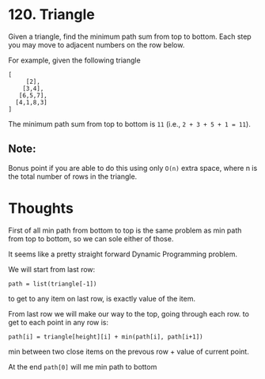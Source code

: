 # 120. Triangle

Given a triangle, find the minimum path sum from top to bottom. Each step you may move to adjacent numbers on the row below.

For example, given the following triangle

```
[
     [2],
    [3,4],
   [6,5,7],
  [4,1,8,3]
]
```
The minimum path sum from top to bottom is `11` (i.e., `2 + 3 + 5 + 1 = 11`).

## Note:

Bonus point if you are able to do this using only `O(n)` extra space, where n is the total number of rows in the triangle.


# Thoughts

First of all min path from bottom to top is the same problem as min path from top to bottom, so we can sole either of those.

It seems like a pretty straight forward Dynamic Programming problem.

We will start from last row:

```
path = list(triangle[-1])
```
to get to any item on last row, is exactly value of the item.

From last row we will make our way to the top, going through each row. to get to each point in any row is:
```
path[i] = triangle[height][i] + min(path[i], path[i+1])
```
min between two close items on the prevous row + value of current point.

At the end `path[0]` will me min path to bottom